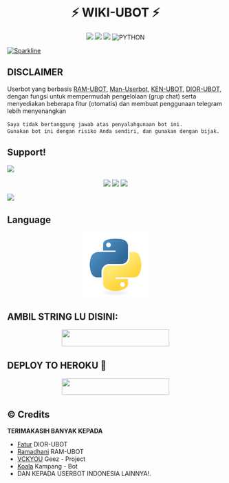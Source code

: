 <h1 align="center">⚡ WIKI-UBOT ⚡</h1>


<p align="center">
    <a href="https://github.com/Wiki28/WIKI-UBOT/commits/WIKI-UBOT"><img 
src="https://img.shields.io/github/last-commit/Wiki28/WIKI-UBOT?color=ff0000&logo=github&logoColor=green&style=for-the-badge" /></a>
    <a href="https://github.com/Wiki28/WIKI-UBOT"> <img 
src="https://img.shields.io/github/repo-size/Wiki28/WIKI-UBOT?logo=github&logoColor=green&style=for-the-badge" /></a>
    <a href="https://pypi.org/project/Telethon/"><img 
src="https://img.shields.io/pypi/v/telethon?color=important&label=telethon&logo=python&logoColor=green&style=for-the-badge" /></a>
    <img alt="PYTHON" src="https://img.shields.io/badge/PYTHON-v3.9.6-purple?style=for-the-badge&logo=appveyor&logoColor=green"/>
    </p>

[![Sparkline](https://stars.medv.io/Wiki28/WIKI-UBOT.svg)](https://stars.medv.io/DIORrios285/DIOR-UBOT)


## DISCLAIMER

Userbot yang berbasis [RAM-UBOT](https://github.com/ramadhani892/RAM-UBOT), [Man-Userbot](https://github.com/mrismanaziz/Man-Userbot), [KEN-UBOT](https://github.com/Kennedy-ex/KEN-UBOT), [DIOR-UBOT](https://github.com/DIORrios285/DIOR-UBOT), dengan fungsi untuk mempermudah pengelolaan (grup chat) serta menyediakan beberapa fitur (otomatis) dan membuat penggunaan telegram lebih menyenangkan 

```
Saya tidak bertanggung jawab atas penyalahgunaan bot ini.
Gunakan bot ini dengan risiko Anda sendiri, dan gunakan dengan bijak.
```

## Support!
</p>
<img src="https://user-images.githubusercontent.com/73097560/115834477-dbab4500-a447-11eb-908a-139a6edaec5c.gif">
    <p align="center"> 
    <a href="https://t.me/Fantasi_Virtual" target="blank"><img src="https://img.icons8.com/nolan/55/telegram-app.png" /></a>
    <a href="https://t.me/keluhkuhadeh" target="blank"><img src="https://img.icons8.com/nolan/55/telegram-app.png" /></a>
    <a href="https://instagram.com/terserah_wiki" target="blank"><img src="https://img.icons8.com/nolan/55/instagram-new.png" /></a>
</p>
<img src="https://user-images.githubusercontent.com/73097560/115834477-dbab4500-a447-11eb-908a-139a6edaec5c.gif">

## Language
<p align="center"> 
<a 
href="https://www.python.org" target="_blank"> <img 
src="https://raw.githubusercontent.com/devicons/devicon/master/icons/python/python-original.svg" alt="python" width="150" height="150"/> 
</a> </p>



## AMBIL STRING LU DISINI:
<p align="center"><a 
href="https://replit.com/@Wiki28/Session-String-Generator?v=1"><img 
src="https://img.shields.io/badge/Generate%20String%20Sesion-000000?style=flat&logo=replit&logoColor=white" width="250" height="38.60" />
</a></p>

## DEPLOY TO HEROKU 💜
<p align="center"><a 
href="https://heroku.com/deploy?template=https://github.com/Wiki28/WIKI-UBOT/"> <img 
src="https://img.shields.io/badge/Deploy%20To%20Heroku-DE1EFB?style=flat&logo=heroku" width="250" height="38.60" />
</a></p>

## © Credits

 **TERIMAKASIH BANYAK KEPADA**
*   [Fatur](https://github.com/DIORros285/DIOR-UBOT) DIOR-UBOT 
*   [Ramadhani](https://github.com/ramadhani892/RAM-UBOT) RAM-UBOT
*   [VCKYOU](https://github.com/Vckyou/Geez-Project)    Geez - Project
*   [Koala](https://github.com/ManusiaRakitan/Kampang-Bot)    Kampang - Bot
*   DAN KEPADA USERBOT INDONESIA LAINNYA!.
